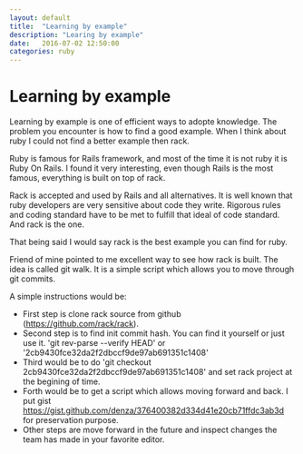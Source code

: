 ```yaml
---
layout: default
title:  "Learning by example"
description: "Learing by example"
date:   2016-07-02 12:50:00
categories: ruby
---
```


# Learning by example

Learning by example is one of efficient ways to adopte knowledge. The problem you encounter is how to find a good example. When I think about ruby I could not find a better example then rack.

Ruby is famous for Rails framework, and most of the time it is not ruby it is Ruby On Rails. I found it very interesting, even though Rails is the most famous, everything is built on top of rack. 

Rack is accepted and used by Rails and all alternatives. It is well known that ruby developers are very sensitive about code they write. Rigorous rules and coding standard have to be met to fulfill that ideal of code standard. And rack is the one.

That being said I would say rack is the best example you can find for ruby.

Friend of mine pointed to me excellent way to see how rack is built. The idea is called git walk. It is a simple script which allows you to move through git commits.

A simple instructions would be:

- First step is clone rack source from github (https://github.com/rack/rack).
- Second step is to find init commit hash. You can find it yourself or just use it. 'git rev-parse --verify HEAD' or '2cb9430fce32da2f2dbccf9de97ab691351c1408'
- Third would be to do 'git checkout 2cb9430fce32da2f2dbccf9de97ab691351c1408' and set rack project at the begining of time.
- Forth would be to get a script which allows moving forward and back. I put gist https://gist.github.com/denza/376400382d334d41e20cb71ffdc3ab3d for preservation purpose.
- Other steps are move forward in the future and inspect changes the team has made in your favorite editor. 

